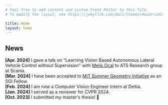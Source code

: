 ```yaml
---
# Feel free to add content and custom Front Matter to this file.
# To modify the layout, see https://jekyllrb.com/docs/themes/#overriding-theme-defaults

title: Home
layout: home
--- 
```


## News

**[Apr. 2024]** I gave a talk on "Learning Vision Based Autonomous Lateral Vehicle Control without Supervision" with [Melis Ocal](https://basakmelisocal.github.io/) to ATS Research group at Scania. <br/>
**[Mar. 2024]** I have been accepted to [MIT Summer Geometry Initiative](https://sgi.mit.edu/) as an SGI Fellow. <br/>
**[Feb. 2024]** I am now a Computer Vision Engineer Intern at Deltia.<br/>
**[Jan. 2024]** I served as a reviewer for CVPR 2024.<br/>
**[Oct. 2023]** I submitted my master's thesis! 🥂 <br/>

<!-- 
**[May. 2024]** I am **actively looking and interviewing for Ph.D.** positions. Feel free to contact me if you know of a position where I might be a good fit. 📩<br/>
[May. 2023] I am the team lead of Events Organization team at Women in CS @ TUM (Informatik-Forum Frauen, IFF). <br/>
[Jan. 2023] Our work titled Learning Vision Based Autonomous Lateral Vehicle Control without Supervision had been accepted to Applied Intelligence. <br/>
[Dec. 2022] We received our certificates for our participation to the Grace Hopper Celebration (GHC) at TUM Award Ceremony 2022. <br/>
<p style="text-align:center;"><img src="/images/tum_preisverleihung_2022.jpg" alt="IFF Gender & Diversity Awards" width="400"/></p>

[Sep. 2022] I am attending Grace Hopper Celebration (GHC) virtually between 16-18 September. <br/>
[Jun. 2022] I am awarded a [scholarship by TUM](http://web.archive.org/web/20230328072305/https://www.in.tum.de/in/public-relations/fakultaetsevents/2022/preisverleihung-2022/) to attend vGHC'22. <br/>
[Apr. 2022] I am an organizational member / IFF Officer of Women in CS @ TUM (Informatik-Forum Frauen, IFF) at social media team. <br/>
[Jun. 2021] I am an SDE intern at Amazon, AWS AI-DevOps team from August, 2021 until January, 2022. <br/> -->

<!-- ## On-going Projects 
* <b>Master's Thesis:</b> Compositional Zero-shot Point Cloud Classification with Vision-Language Model (VLM) Embeddings -->
